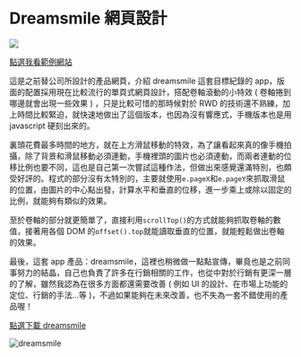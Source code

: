 # Dreamsmile 網頁設計 

![](/img/articles/201406/dreamsmile-web.jpg#preview-img)

[點選我看範例網站](https://dl.dropboxusercontent.com/u/59597657/worktest/dreamsmile/zh-tw/index.html)

這是之前替公司所設計的產品網頁，介紹 dreamsmile 這套目標紀錄的 app，版面的配置採用現在比較流行的單頁式網頁設計，搭配卷軸滾動的小特效 ( 卷軸捲到哪邊就會出現一些效果 ) ，只是比較可惜的那時候對於 RWD 的技術還不熟練，加上時間比較緊迫，就快速地做出了這個版本，也因為沒有響應式，手機版本也是用 javascript 硬刻出來的。

裏頭花費最多時間的地方，就在上方滑鼠移動的特效，為了讓看起來真的像手機拍攝，除了背景和滑鼠移動必須連動，手機裡頭的圖片也必須連動，而兩者連動的位移比例也要不同，這也是自己第一次嘗試這種作法，但做出來感覺還滿特別，也頗受好評的。程式的部分沒有太特別的，主要就使用`e.pageX`和`e.pageY`來抓取滑鼠的位置，由圖片的中心點出發，計算水平和垂直的位移，進一步乘上或除以固定的比例，就能夠有類似的效果。

至於卷軸的部分就更簡單了，直接利用`scrollTop()`的方式就能夠抓取卷軸的數值，接著用各個 DOM 的`offset().top`就能讀取垂直的位置，就能輕鬆做出卷軸的效果。

最後，這套 app 產品：dreamsmile，這裡也稍微做一點點宣傳，畢竟也是之前同事努力的結晶，自己也負責了許多在行銷相關的工作，也從中對於行銷有更深一層的了解，雖然我認為在很多方面都還需要改善 ( 例如 UI 的設計、在市場上功能的定位、行銷的手法...等 )，不過如果能夠在未來改善，也不失為一套不錯使用的產品喔！

[點選下載 dreamsmile](https://itunes.apple.com/tw/app/dreamsmile-pai-zhao-ji-lu/id656664291?l=zh&mt=8)

![dreamsmile](/img/articles/201406/20140602_1_02.jpg)

